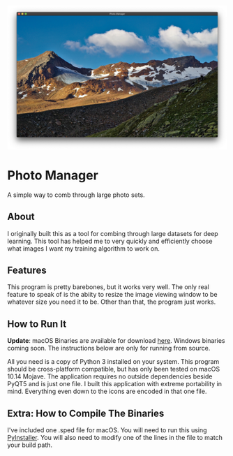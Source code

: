 ![PhotoManager](/screenshot.png)

# Photo Manager

A simple way to comb through large photo sets.

## About
I originally built this as a tool for combing through large datasets for deep learning. This tool has helped me to very quickly and efficiently choose what images I want my training algorithm to work on.

## Features
This program is pretty barebones, but it works very well. The only real feature to speak of is the abiity to resize the image viewing window to be whatever size you need it to be. Other than that, the program just works.

## How to Run It
__Update__: macOS Binaries are available for download [here](https://github.com/MatthewGallant/PhotoManager/releases). Windows binaries coming soon. The instructions below are only for running from source.

All you need is a copy of Python 3 installed on your system. This program should be cross-platform compatible, but has only been tested on macOS 10.14 Mojave. The application requires no outside dependencies beside PyQT5 and is just one file. I built this application with extreme portability in mind. Everything even down to the icons are encoded in that one file.

## Extra: How to Compile The Binaries
I've included one .sped file for macOS. You will need to run this using [PyInstaller](https://pyinstaller.readthedocs.io). You will also need to modify one of the lines in the file to match your build path.
